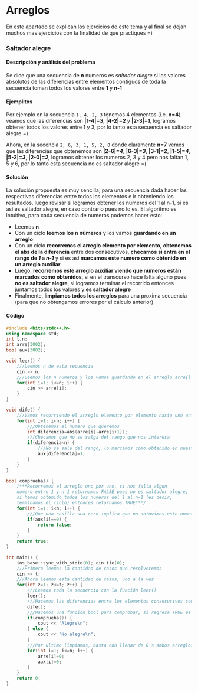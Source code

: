 # Arreglos
En este apartado se explican los ejercicios de este tema y al final se dejan muchos mas ejercicios con la finalidad de que practiques =)

### Saltador alegre

#### Descripción y análisis del problema
Se dice que una secuencia de **n** numeros es _saltador alegre_ si los valores absolutos de las diferencias entre elementos contiguos de toda la secuencia toman todos los valores entre **1** y **n-1**

#### Ejemplitos
Por ejemplo en la secuencia `1, 4, 2, 3` tenemos 4 elementos (i.e. **n=4**), veamos que las diferencias son **|1-4|=_3_**, **|4-2|=_2_** y **|2-3|=_1_**, logramos obtener todos los valores entre 1 y 3, por lo tanto esta secuencia es saltador alegre =)

Ahora, en la secencia `2, 6, 3, 1, 5, 2, 0` donde claramente **n=7** vemos que las diferencias que obtenemos son **|2-6|=_4_**, **|6-3|=_3_**, **|3-1|=_2_**, **|1-5|=_4_**, **|5-2|=_3_**, **|2-0|=_2_**, logramos obtener los numeros 2, 3 y 4 pero nos faltan 1, 5 y 6, por lo tanto esta secuencia no es saltador alegre =(

#### Solución
La solución propuesta es muy sencilla, para una secuencia dada hacer las respectivas diferencias entre todos los elementos e ir obteniendo los resultados, luego revisar si logramos obtener los numeros del 1 al n-1, si es así es saltador alegre, en caso contrario pues no lo es.
El algoritmo es intuitivo, para cada secuencia de numeros podemos hacer esto:
+ Leemos **n**
+ Con un ciclo **leemos los n números** y los vamos **guardando en un arreglo**
+ Con un ciclo **recorremos el arreglo elemento por elemento**, **obtenemos el abs de la diferencia** entre dos consecutivos, **checamos si entra en el rango de _1_ a _n-1_** y si es así **marcamos este numero como obtenido en un arreglo auxiliar**
+ Luego, **recorremos este arreglo auxiliar viendo que numeros están marcados como obtenidos**, si en el transcurso hace falta alguno pues **no es saltador alegre**, si logramos terminar el recorrido entonces juntamos todos los valores y **es saltador alegre**
+ Finalmente, **limpiamos todos los arreglos** para una proxima secuencia (para que no obtengamos errores por el cálculo anterior)

#### Código
```C++
#include <bits/stdc++.h>
using namespace std;
int t,n;
int arre[3002];
bool aux[3002];

void leer() {
	///Leemos n de esta secuencia
	cin >> n;
	///Leemos los n numeros y los vamos guardando en el arreglo arre[]
	for(int i=1; i<=n; i++) {
		cin >> arre[i];
	}
}

void dife() {
	///Vamos recorriendo el arreglo elemento por elemento hasta uno antes del final
	for(int i=1; i<n; i++) {
		///Obtenemos el numero que queremos
		int diferencia=abs(arre[i]-arre[i+1]);
		///Checamos que no se salga del rango que nos interesa
		if(diferencia<n) {
			///No se sale del rango, lo marcamos como obtenido en nuestro arreglo aux[] que es bool, apto para esto =)
			aux[diferencia]=1;
		}
	}
}

bool comprueba() {
	/***Recorremos el arreglo uno por uno, si nos falta algun
	numero entre 1 y n-1 retornamos FALSE pues no es saltador alegre,
	si hemos obtenido todos los numeros del 1 al n-1 (es decir,
	terminamos el ciclo) entonces retornamos TRUE***/
	for(int i=1; i<n; i++) {
		///Que una casilla sea cero implica que no obtuvimos este numero
		if(aux[i]==0) {
			return false;
		}
	}
	return true;
}

int main() {
	ios_base::sync_with_stdio(0); cin.tie(0);
	///Primero leemos la cantidad de casos que resolveremos
	cin >> t;
	///Ahora leemos esta cantidad de casos, uno a la vez
	for(int z=1; z<=t; z++) {
		///Leemos toda la secuencia con la función leer()
		leer();
		///Hacemos las diferencias entre los elementos consecutivos con nuestra función dife()
		dife();
		///Hacemos una función bool para comprobar, si regresa TRUE es saltador alegre, sino lo contrario
		if(comprueba()) {
			cout << "Alegre\n";
		} else {
			cout << "No alegre\n";
		}
		///Por ultimo limpiamos, basta con llenar de 0's ambos arreglos
		for(int i=1; i<=n; i++) {
			arre[i]=0;
			aux[i]=0;
		}
	}
	return 0;
}
```









